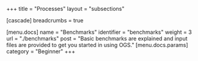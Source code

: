 +++
title = "Processes"
layout = "subsections"

[cascade]
breadcrumbs = true

[menu.docs]
name = "Benchmarks"
identifier = "benchmarks"
weight = 3
url = "./benchmarks"
post = "Basic benchmarks are explained and input files are provided to get you started in using OGS."
[menu.docs.params]
category = "Beginner"
+++
